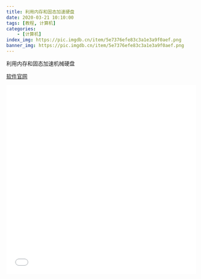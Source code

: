 ```yaml
---
title: 利用内存和固态加速硬盘
date: 2020-03-21 10:10:00
tags: [教程, 计算机]
categories: 
	- [计算机]
index_img: https://pic.imgdb.cn/item/5e7376efe83c3a1e3a9f0aef.png
banner_img: https://pic.imgdb.cn/item/5e7376efe83c3a1e3a9f0aef.png
---
```


利用内存和固态加速机械硬盘

[软件官网](https://www.romexsoftware.com/)

<iframe src="//player.bilibili.com/player.html?aid=97634631&cid=166673192&page=1&high_quality=1&danmaku=0" allowfullscreen="allowfullscreen" width="100%" height="500" scrolling="no" frameborder="0" sandbox="allow-top-navigation allow-same-origin allow-forms allow-scripts"></iframe>